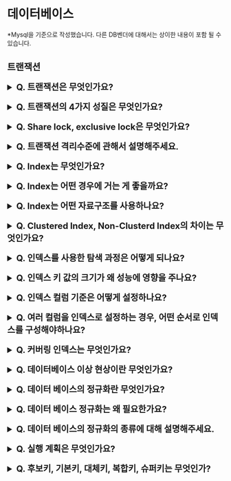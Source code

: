 # 데이터베이스

*Mysql을 기준으로 작성했습니다. 다른 DB벤더에 대해서는 상이한 내용이 포함 될 수 있습니다.
## 트랜잭션



<details>
    <summary style="font-size : 20px;"><strong> Q. 트랜잭션은 무엇인가요? </strong></summary></br>
   
데이터베이스의 상태를 변화시키는 작업의 논리적인 단위를 말합니다. 하나의 트랜잭션은 commit되거나 rollback 됩니다.
</details></br>

<details>
    <summary style="font-size : 20px;"><strong> Q. 트랜잭션의 4가지 성질은 무엇인가요? </strong></summary></br>

- **원자성** : 트랜잭션의 연산은 데이터베이스에 전부 반영되거나 전부 반영되지 않아야 합니다.
- **일관성**: 트랜잭션의 작업 처리 결과는 일관성이 있어야 합니다. 트랜잭션 전, 후에 데이터 모델의 모든 제약조건(데이터 타입, 외래키 등)을 만족해야 합니다.
- **독립성** : 트랜잭션 실행 시 다른 트랜잭션이 끼어들 수 없습니다. 예를 들어, 트랜잭션이 완료되기 전까지 다른 트랜잭션에서 결과를 참조할 수 없습니다. 이러한 특성은 트랜잭션 격리 수준에 따라 달라집니다.
- **지속성**: 트랜잭션이 성공적으로 완료되면 결과는 영구적으로 반영돼야 합니다.
</details></br>

<details>
    <summary style="font-size : 20px;"><strong>Q. Share lock, exclusive lock은 무엇인가요? </strong></summary></br>

**Share lock** : 읽기 연산만 허용하고 쓰기 연산은 허용하지 않는 lock입니다. 여러 개의 share lock이 동시에 걸릴 수 있으며, share lock이 하나라도 걸려있으면 exclusive lock을 걸 수 없습니다.

**Exclusive lock** : 읽기, 쓰기 연산을 모두 금지합니다. Exclusive lock이 걸린 자원에 대해서는 읽기 연산, 쓰기 연산이 모두 금지되므로 share lock과 exclusive lock을 걸 수 없습니다.   
</details></br>

<details>
    <summary style="font-size : 20px;"><strong> Q. 트랜잭션 격리수준에 관해서 설명해주세요. </strong></summary></br>

트랜잭션의 격리수준이 낮아질수록 동시성이 증가하지만, 무결성, 고립성 등 문제가 발생하고 격리수준이 높아질수록 동시성은 감소하지만, 무결성, 고립성을 지킬 수 있습니다. 트랜잭션의 격리수준에 따라 Dirty Read, Non-Repeatable Read, Phantom Read의 문제가 발생할 수 있습니다.
<br/>
- **Dirty Read** : 다른 트랜잭션에서 아직 commit 되지 않은 데이터를 조회하는 문제. 트랜잭션이 rollback시 존재하지 않는 데이터를 참조할 수 있음
- **Non-Repeatable Read** : 한 트랜잭션 내에서 같은 행을 여러 번 조회할 때 처음 조회 결과와 다른 경우
- **Phantom Read** : 한 트랜잭션 내에서 같은 쿼리문이 실행했을 때 이전 select에서 존재하지 않던 레코드가 두 번째 쿼리에서 나타나는 현상. 한 트랜잭션 수행 중 다른 트랜잭션이 새로운 레코드를 삽입함으로써 나타남

**0단계 Read Uncommitted**  
트랜잭션에서 변경하는 내용이 commit, rollback 여부에 관계없이 다른 트랜잭션에 노출합니다.  
*Dirty Read, Non-Repeatable Read, Phantom Read 발생
<br/><br/>
**1단계 Read committed**  
Commit이 완료된 데이터에 대해서만 조회를 허용합니다.  
*Non-Repeatable, Phantom Read 발생 가능
<br/><br/>
**2단계 Repeatable Read**  
트랜잭션의 첫 읽기의 결과를 undo 공간에 백업해두고 이후에 같은 레코드 조회 시 저장한 스냅 샷을 읽어 일관된 결과를 얻습니다. update 된 내용은 정합성이 보장되지만, insert, delete는 보장되지 않습니다. mysql innodb에서 사용하는 격리수준입니다. 다만, mysql은 phantom read가 발생하지 않습니다. 그 이유는 mysql에서 recode lock + gap lock을 합친 next-key lock을 사용하여 phantom read를 방지하기 때문입니다.  
*Phantom Read 발생 가능
<br/><br/>
**3단계 Serializable**  
모든 Select 연산을 select for share로 읽어 s-lock을 사용합니다. 동시성이 중요한 db에서는 거의 사용하지 않습니다.  
</details></br>

<details>
    <summary style="font-size : 20px;"><strong> Q. Index는 무엇인가요? </strong></summary></br>

데이터베이스에서 테이블에 대한 빠른 조회를 위한 자료 구조를 말합니다.
</details></br>

<details>
    <summary style="font-size : 20px;"><strong>  Q. Index는 어떤 경우에 거는 게 좋을까요?  </strong></summary></br>

인덱스는 저장하는데 추가 공간이 필요하고, 삭제, 수정, 삽입 작업에서 인덱스에서 정렬 작업이 발생하기 때문에 성능 저하가 발생합니다. 다만, 인덱스를 사용하면 조회 성능은 크게 향상합니다. 따라서 서비스의 특성상 조회 작업이 빈번하게 발생하는지, 레코드의 수정, 삭제, 삽입 작업이 자주 발생하는지 등을 고려해서 결정해야 합니다.
</details></br>

<details>
    <summary style="font-size : 20px;"><strong> Q. Index는 어떤 자료구조를 사용하나요? </strong></summary></br>

innodb에서는 기본 값으로 B+Tree를 사용합니다. B+Tree는 이진 트리와 비슷하지만 자식 노드가 2개 이상으로 구성될 수 있습니다. B+Tree는 B-Tree와는 다르게 leaf노드를 제외하고 데이터를 담아두지않기 때문에 branch에서 많은 key를 수용할 수 있어 트리의 높이가 낮아집니다. 또다른 B+Tree의 특징은 leaf노드가 linked list로 연결되어 있어 인덱스 풀스캔시 leaf 노드에서 선형탐색만 하면됩니다. B-Tree는 모든 노드를 확인해야합니다. 반면 B+Tree는 데이터 탐색을 위해 leaf노드까지 내려가 확인해야하지만 B-Tree는 root나 branch노드에서 탐색을 중단할 수 있습니다. innodb에서 사용하는 B+Tree는 일반적인 B+Tree에서 변형된 형태로 리프노드가 양방향 연결리스트로 구성되어있습니다.
   
다른 인덱스 자료구조로 Hash index도 있습니다. hash의 특성시 key값으로 접근해야합니다. 접근 속도는 빠르지만 부등호나 범위 연산에서는 사용할 수 없는 단점이 있습니다. 
</details></br>

<details>
    <summary style="font-size : 20px;"><strong> Q. Clustered Index, Non-Clusterd Index의 차이는 무엇인가요?</strong></summary></br>
   
Clusterd Index는 테이블의 레코드가 인덱스의 정렬 순서에 따라 정렬됩니다. Clustered Index는 1순위로 PK키, 2순위로 Unique Key, 둘 다 없다면 6byte의 Hidden Key를 생성합니다. clustered index는 테이블당 한 개만 생성 가능하고 물리적으로 행을 정렬합니다. 물리적으로 정렬되어 있기 때문에 검색이 빠르지만, 데이터 삽입/수정/삭제시 정렬 작업으로 속도가 느립니다. clustered index의 leaf노드에는 데이터 페이지가 저장되어 있습니다.

Non Clustered Index는 테이블당 여러개의 인덱스를 설정할 수 있으며 물리적으로 행을 정렬하지 않고 포인터를 사용하여 논리적으로 행을 재배열합니다. 테이블의 데이터는 그대로 두고 지정된 컬럼에 대해 정렬시킨 인덱스를 만듭니다. 데이터의 검색은 Clustered Index보단 느리지만 데이터의 삽입/수정/삭제가 빠릅니다. 
</details></br>

<details>
    <summary style="font-size : 20px;"><strong> Q. 인덱스를 사용한 탐색 과정은 어떻게 되나요?  </strong></summary></br>
   
인덱스 탐색은 Root -> Branch -> Leaf -> 디스크 저장소 순으로 진행됩니다.
</details></br>

<details>
    <summary style="font-size : 20px;"><strong> Q. 인덱스 키 값의 크기가 왜 성능에 영향을 주나요?  </strong></summary></br>
   
mysql의 페이지 크기는 16KB로 설정되어 있습니다. 인덱스 키 값이 커지면 페이지당 저장할 수 있는 수가 감소하여 여러개의 페이지를 읽어야합니다. 또한, innodb buffer pool에 저장되는 수도 감소하여 캐시 효율성도 떨어집니다.
</details></br>

<details>
    <summary style="font-size : 20px;"><strong> Q. 인덱스 컬럼 기준은 어떻게 설정하나요?  </strong></summary></br>
   
카디널리티를 고려해야 합니다. 카디널리티란 해당 컬럼 값의 중복된 수치를 말합니다. 중복된 수치가 낮을 수록 인덱스를 통해 많은 레코드를 걸러내어 빠르게 조회할 수 있습니다.
</details></br>

<details>
    <summary style="font-size : 20px;"><strong>  Q. 여러 컬럼을 인덱스로 설정하는 경우, 어떤 순서로 인덱스를 구성해야하나요? </strong></summary></br>
 
카디널리티가 높은 순에서 낮은 순으로 구성하는게 성능이 더 뛰어납니다. 여러 컬럼으로 인덱스를 구성할 경우 모든 컬럼을 사용할 필요는 없지만, 첫 번째로 설정된 인덱스는 사용되어야합니다.
</details></br>


<details>
    <summary style="font-size : 20px;"><strong>  Q. 커버링 인덱스는 무엇인가요? </strong></summary></br>
 
Mysql의 Non-Clustered Key는 인덱스 컬럼의 값과 Clusterd Key가 포함되어 있습니다. 그렇기 때문에 인덱스 컬럼의 값 이외에 레코드의 컬럼을 가져오려면 clustered key를 가지고 데이터 블록을 찾는 과정이 필요합니다. 만약 인덱스 컬럼의 값만 사용된다면 이 과정이 불필요합니다. 커버링 인덱스는 인덱스로 설정된 컬럼의 값만 사용하여 쿼리를 완성하는 것을 말합니다.
</details></br>

<details>
    <summary style="font-size : 20px;"><strong>  Q. 데이터베이스 이상 현상이란 무엇인가요?  </strong></summary></br>
 
이상 현상은 3가지로 구분할 수 있습니다.
1. 삽입 이상(insertion anormaly) : 불필요한 정보를 함께 저장하지 않고서는 어떤 정보를 저장하는 것이 불가능한 상황입니다.
2. 갱신 이상(modification anomaly) : 반복된 데이터 중에 일부를 갱신 할 시 나머지 데이터의 불일치가 발생하는 상황입니다.
3. 삭제 이상(deletion anomaly) : 필요한 정보를 함께 삭제하지 않고서는 어떤 정보를 삭제하는 것이 불가능한 상황입니다.

이러한 문제는 정규화를 통해 해결할 수 있습니다.
</details></br>

<details>
    <summary style="font-size : 20px;"><strong>   Q. 데이터 베이스의 정규화란 무엇인가요?   </strong></summary></br>
 
관계형 데이터베이스의 설계에서 중복을 최소화하게 데이터를 구조화하는 프로세스를 정규화라고 합니다. 데이터베이스의 정규화를 위해서는 속성들간의 관련성을 파악해야합니다. 이를 함수적 종속성이라고 표현하고 보통 하나의 관계는 하나의 함수적 종속성만이 존재하도록 정규화합니다. 함수적 종속성은 완전 함수적 종속과 부분 함수적 종속으로 나뉠 수 있습니다. 부분 함수적 종속은 어떤 속성 집합의 전체와 속성 집합의 일부에 대해서 종속되며 완전 함수적 종속은 속성 집합의 전체에 대해서만 종속됩니다. 
</details></br>

<details>
    <summary style="font-size : 20px;"><strong>  Q. 데이터 베이스 정규화는 왜 필요한가요?  </strong></summary></br>
 
데이터 베이스를 잘못 설계하면 불필요한 데이터가 중복되고 데이터를 삽입, 갱신, 삭제하는 과정에서 이상 상태가 발생할 수 있습니다. 이러한 문제를 해결하기위해 정규화를 사용합니다. 다만, 릴레이션의 분해로 인해 join 연산이 많아져서 질의에 대한 응답 시간이 느려질 수 있습니다.
</details></br>

<details>
    <summary style="font-size : 20px;"><strong> Q. 데이터 베이스의 정규화의 종류에 대해 설명해주세요.  </strong></summary></br>
 
정규화의 종류에는 제1, 2, 3.. 6, bcnf 정규형까지 존재하지만 일반적으로 3형까지를 실무에서 주로 사용합니다.

- 제1 정규형 : 릴레이션에 속한 모든 도메인의 속성이 원자 값으로만 구성되어야합니다. 예를 들어 취미라는 컬럼이 있으면 (운동, 독서)가 아닌 (운동), (독서)로서 다른 레코드로 분리되어야 합니다.   
- 제2 정규형 : 제1 정규형을 만족하면서 모든 속성이 완전 함수 종속되야합니다. 모든 컬럼이 기본 키중 일부의 속성에 대해서만 종속되지 않는 상태를 말합니다.  
- 제3 정규형 : 제2 정규형을 만족하면서 기본키가 아닌 속성들은 기본키에 의존해야합니다. 이행적 함수 종속이 없다고 표현합니다.   
- BCNF :  제3 정규형을 만족하면서 모든 결정자가 후보키 집합에 포함되야합니다. 

</details></br>

<details>
    <summary style="font-size : 20px;"><strong> Q. 실행 계획은 무엇인가요? </strong></summary></br>
 
실행 계획은 쿼리의 실행 계획을 확인할 수 있습니다. 어떤 인덱스를 사용하는지, 인덱스 후보는 어떤 것이 있는지, 몇 개의 row를 스캔했는지 확인할 수 있습니다. 또한, 임시 테이블을 만드는지, sorting 작업을 진행하는지, 커버링 인덱스를 사용하는지 등의 정보도 확인할 수 있어 쿼리 성능 개선 시 참고할 수 있는 좋은 지표를 제공해줍니다.
</details></br>


<details>
    <summary style="font-size : 20px;"><strong>  Q. 후보키, 기본키, 대체키, 복합키, 슈퍼키는 무엇인가?  </strong></summary></br>
    
후보키 : entity내에서 인스턴스를 유일하게 구분할 수 있는 속성. 하나 또는 여러 개의 속성으로 구성됨. 최소성을 만족해야함  
기본키: 후보키중 하나를 기본키로 설정가능함, not null, no duplicate, 클러스터드 인덱스의 특징을 가짐   
대체키: 후보키중 기본키가 아닌 키   
복합키: 둘 이상의 속성들로 구성된 후보키   
슈퍼키 : 후보키의 성질을 지니지만 최소성을 만족하지 않아도 됨   
외래키 : 한 테이블의 필드중 다른 테이블의 행을 식별할 수 있는 키    
</details></br>
